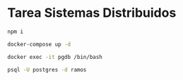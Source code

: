# Tarea Sistemas Distribuidos 

```bash
npm i
```

```bash
docker-compose up -d

docker exec -it pgdb /bin/bash

psql -U postgres -d ramos

```